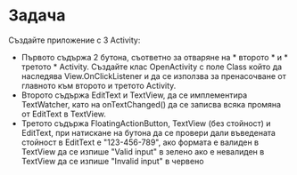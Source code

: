 # Задача

Създайте приложение с 3 Activity:

- Първото съдържа 2 бутона, съответно за отваряне на * второто * и * третото * Activity. Създайте клас OpenActivity с поле Class който да наследява View.OnClickListener и да се използва за пренасочване от главното към второто и третото Activity.
- Второто съдържа EditText и TextView, да се имплементира TextWatcher, като на onTextChanged() да се записва всяка промяна от EditText в TextView.
- Третото съдържа FloatingActionButton, TextView (без стойност) и EditText, при натискане на бутона да се провери дали въведената стойност в EditText е "123-456-789", ако формата е валиден в TextView да се изпише "Valid input" в зелено ако е невалиден в TextView да се изпише "Invalid input" в червено
